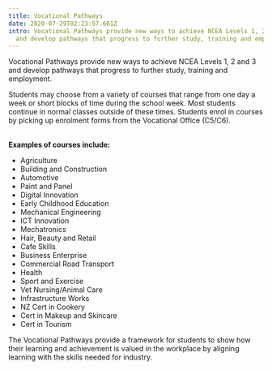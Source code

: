 ```yaml
---
title: Vocational Pathways
date: 2020-07-29T02:23:57.661Z
intro: Vocational Pathways provide new ways to achieve NCEA Levels 1, 2 and 3
  and develop pathways that progress to further study, training and employment
---
```

Vocational Pathways provide new ways to achieve NCEA Levels 1, 2 and 3 and develop pathways that progress to further study, training and employment.

<span>Students may choose from a variety of courses that range from one day a week or short blocks of time during the school week. Most students continue in normal classes outside of these times. Students enrol in courses by picking up enrolment forms from the Vocational Office (C5/C6).

\
**Examples of courses include:**

* Agriculture
* Building and Construction
* Automotive
* Paint and Panel
* Digital Innovation
* Early Childhood Education
* Mechanical Engineering
* ICT Innovation
* Mechatronics
* Hair, Beauty and Retail
* Cafe Skills
* Business Enterprise
* Commercial Road Transport
* Health
* Sport and Exercise
* Vet Nursing/Animal Care
* Infrastructure Works
* NZ Cert in Cookery
* Cert in Makeup and Skincare
* Cert in Tourism

The Vocational Pathways provide a framework for students to show how their learning and achievement is valued in the workplace by aligning learning with the skills needed for industry.